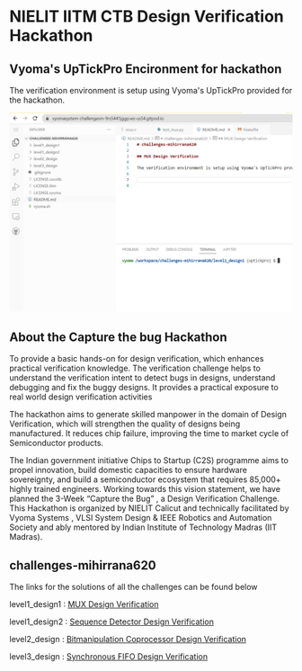 # NIELIT IITM CTB Design Verification Hackathon

## Vyoma's UpTickPro Encironment for hackathon

The verification environment is setup using Vyoma's UpTickPro provided for the hackathon.

 ![ alt text](https://github.com/vyomasystems-lab/challenges-mihirrana620/blob/master/images/image1.png)

## About the Capture the bug Hackathon
To provide a basic hands-on for design verification, which enhances practical verification knowledge. The verification challenge helps to understand the verification intent to detect bugs in designs, understand debugging and fix the buggy designs. It provides a practical exposure to real world design verification activities

The hackathon aims to generate skilled manpower in the domain of Design Verification, which will strengthen the quality of designs being manufactured. It reduces chip failure, improving the time to market cycle of Semiconductor products.

The Indian government initiative Chips to Startup (C2S) programme aims to propel innovation, build domestic capacities to ensure hardware sovereignty, and build a semiconductor ecosystem that requires 85,000+ highly trained engineers. Working towards this vision statement, we have planned the 3-Week “Capture the Bug” , a Design Verification Challenge.
This Hackathon is organized by NIELIT Calicut and technically facilitated by Vyoma Systems , VLSI System Design & IEEE Robotics and Automation Society and ably mentored by Indian Institute of Technology Madras (IIT Madras).

 ## challenges-mihirrana620

The links for the solutions of all the challenges can be found below

level1_design1  : [MUX Design Verification](https://github.com/vyomasystems-lab/challenges-mihirrana620/tree/master/level1_design1)

level1_design2  : [Sequence Detector Design Verification](https://github.com/vyomasystems-lab/challenges-mihirrana620/tree/master/level1_design2)

level2_design   : [Bitmanipulation Coprocessor Design Verification](https://github.com/vyomasystems-lab/challenges-mihirrana620/tree/master/level2_design)

level3_design   : [Synchronous FIFO Design Verification](https://github.com/vyomasystems-lab/challenges-mihirrana620/tree/master/level3_design)